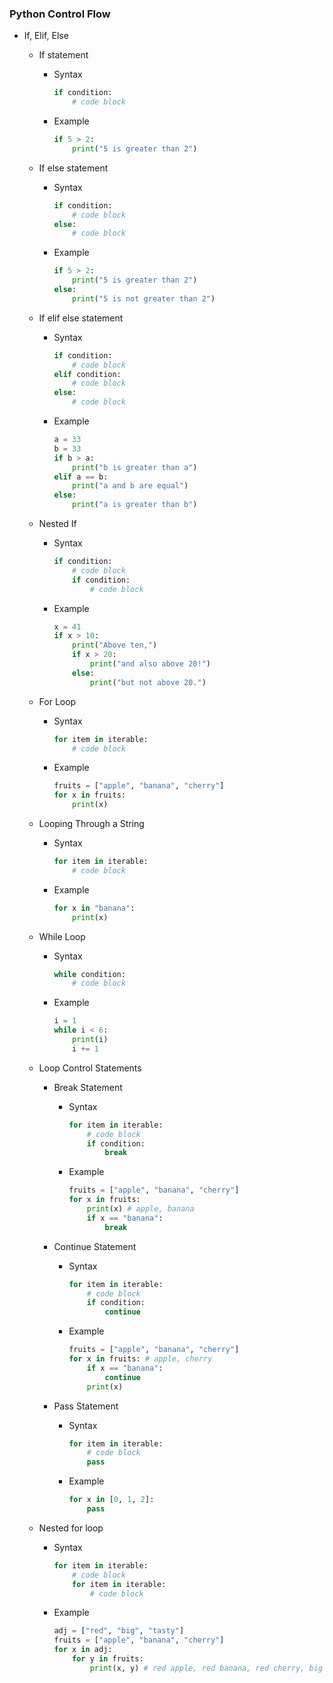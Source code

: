 ### Python Control Flow

- If, Elif, Else

    - If statement

        - Syntax

            ```python
            if condition:
                # code block
            ```
        - Example

            ```python
            if 5 > 2:
                print("5 is greater than 2")
            ```
    
    - If else statement
    
        - Syntax

            ```python
            if condition:
                # code block
            else:
                # code block
            ```
        - Example

            ```python
            if 5 > 2:
                print("5 is greater than 2")
            else:
                print("5 is not greater than 2")
            ```

    - If elif else statement
    
        - Syntax

            ```python
            if condition:
                # code block
            elif condition:
                # code block
            else:
                # code block
            ```
        - Example

            ```python
            a = 33
            b = 33
            if b > a:
                print("b is greater than a")
            elif a == b:
                print("a and b are equal")
            else:
                print("a is greater than b")
            ```

    - Nested If

        - Syntax

            ```python
            if condition:
                # code block
                if condition:
                    # code block
            ```
        - Example

            ```python
            x = 41
            if x > 10:
                print("Above ten,")
                if x > 20:
                    print("and also above 20!")
                else:
                    print("but not above 20.")
            ```

    - For Loop

        - Syntax

            ```python
            for item in iterable:
                # code block
            ```
        - Example

            ```python
            fruits = ["apple", "banana", "cherry"]
            for x in fruits:
                print(x)
            ```
    
    - Looping Through a String

        - Syntax

            ```python
            for item in iterable:
                # code block
            ```
        - Example

            ```python
            for x in "banana":
                print(x)
            ```

    - While Loop

        - Syntax

            ```python
            while condition:
                # code block
            ```
        - Example

            ```python
            i = 1
            while i < 6:
                print(i)
                i += 1
            ```

    - Loop Control Statements

        - Break Statement

            - Syntax

                ```python
                for item in iterable:
                    # code block
                    if condition:
                        break
                ```
            - Example

                ```python
                fruits = ["apple", "banana", "cherry"]
                for x in fruits:
                    print(x) # apple, banana
                    if x == "banana":
                        break
                ```

        - Continue Statement

            - Syntax

                ```python
                for item in iterable:
                    # code block
                    if condition:
                        continue
                ```
            - Example

                ```python
                fruits = ["apple", "banana", "cherry"]
                for x in fruits: # apple, cherry
                    if x == "banana":
                        continue
                    print(x)
                ```

        - Pass Statement

            - Syntax

                ```python
                for item in iterable:
                    # code block
                    pass
                ```
            - Example

                ```python
                for x in [0, 1, 2]:
                    pass
                ```

    - Nested for loop

        - Syntax

            ```python
            for item in iterable:
                # code block
                for item in iterable:
                    # code block
            ```
        - Example

            ```python
            adj = ["red", "big", "tasty"]
            fruits = ["apple", "banana", "cherry"]
            for x in adj:
                for y in fruits:
                    print(x, y) # red apple, red banana, red cherry, big apple, big banana, big cherry, tasty apple, tasty banana, tasty cherry
            ```